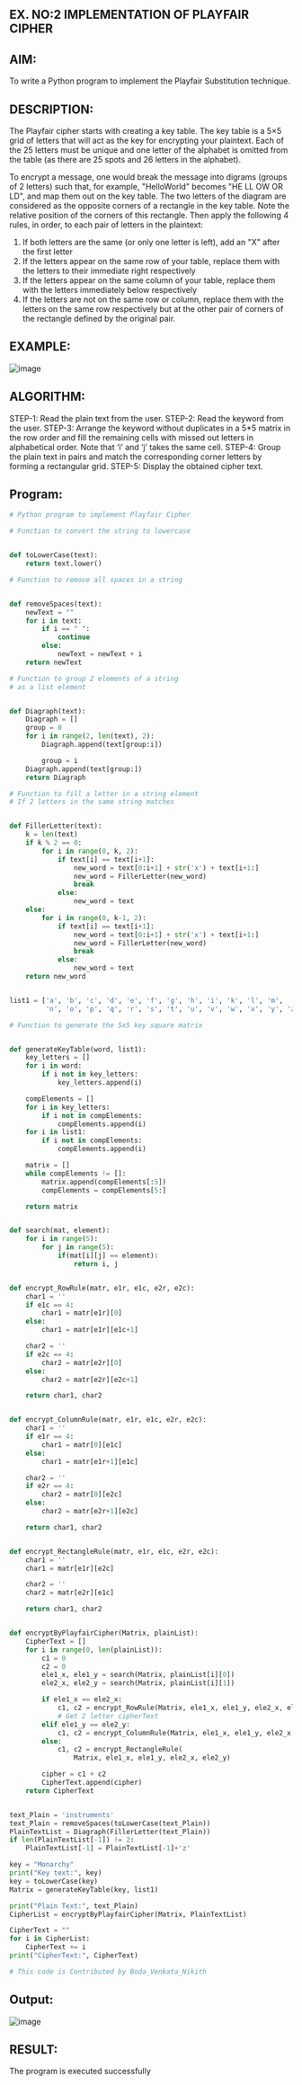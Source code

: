 ## EX. NO:2 IMPLEMENTATION OF PLAYFAIR CIPHER

 
## AIM:
To write a Python program to implement the Playfair Substitution technique.

## DESCRIPTION:

The Playfair cipher starts with creating a key table. The key table is a 5×5 grid of letters that will act as the key for encrypting your plaintext. Each of the 25 letters must be unique and one letter of the alphabet is omitted from the table (as there are 25 spots and 26 letters in the alphabet).

To encrypt a message, one would break the message into digrams (groups of 2 letters) such that, for example, "HelloWorld" becomes "HE LL OW OR LD", and map them out on the key table. The two letters of the diagram are considered as the opposite corners of a rectangle in the key table. Note the relative position of the corners of this rectangle. Then apply the following 4 rules, in order, to each pair of letters in the plaintext:
1.	If both letters are the same (or only one letter is left), add an "X" after the first letter
2.	If the letters appear on the same row of your table, replace them with the letters to their immediate right respectively
3.	If the letters appear on the same column of your table, replace them with the letters immediately below respectively
4.	If the letters are not on the same row or column, replace them with the letters on the same row respectively but at the other pair of corners of the rectangle defined by the original pair.
## EXAMPLE:
![image](https://github.com/Hemamanigandan/EX-NO-2-/assets/149653568/e6858d4f-b122-42ba-acdb-db18ec2e9675)

 

## ALGORITHM:

STEP-1: Read the plain text from the user.
STEP-2: Read the keyword from the user.
STEP-3: Arrange the keyword without duplicates in a 5*5 matrix in the row order and fill the remaining cells with missed out letters in alphabetical order. Note that ‘i’ and ‘j’ takes the same cell.
STEP-4: Group the plain text in pairs and match the corresponding corner letters by forming a rectangular grid.
STEP-5: Display the obtained cipher text.




## Program:
~~~python
# Python program to implement Playfair Cipher

# Function to convert the string to lowercase


def toLowerCase(text):
    return text.lower()

# Function to remove all spaces in a string


def removeSpaces(text):
    newText = ""
    for i in text:
        if i == " ":
            continue
        else:
            newText = newText + i
    return newText

# Function to group 2 elements of a string
# as a list element


def Diagraph(text):
    Diagraph = []
    group = 0
    for i in range(2, len(text), 2):
        Diagraph.append(text[group:i])

        group = i
    Diagraph.append(text[group:])
    return Diagraph

# Function to fill a letter in a string element
# If 2 letters in the same string matches


def FillerLetter(text):
    k = len(text)
    if k % 2 == 0:
        for i in range(0, k, 2):
            if text[i] == text[i+1]:
                new_word = text[0:i+1] + str('x') + text[i+1:]
                new_word = FillerLetter(new_word)
                break
            else:
                new_word = text
    else:
        for i in range(0, k-1, 2):
            if text[i] == text[i+1]:
                new_word = text[0:i+1] + str('x') + text[i+1:]
                new_word = FillerLetter(new_word)
                break
            else:
                new_word = text
    return new_word


list1 = ['a', 'b', 'c', 'd', 'e', 'f', 'g', 'h', 'i', 'k', 'l', 'm',
         'n', 'o', 'p', 'q', 'r', 's', 't', 'u', 'v', 'w', 'x', 'y', 'z']

# Function to generate the 5x5 key square matrix


def generateKeyTable(word, list1):
    key_letters = []
    for i in word:
        if i not in key_letters:
            key_letters.append(i)

    compElements = []
    for i in key_letters:
        if i not in compElements:
            compElements.append(i)
    for i in list1:
        if i not in compElements:
            compElements.append(i)

    matrix = []
    while compElements != []:
        matrix.append(compElements[:5])
        compElements = compElements[5:]

    return matrix


def search(mat, element):
    for i in range(5):
        for j in range(5):
            if(mat[i][j] == element):
                return i, j


def encrypt_RowRule(matr, e1r, e1c, e2r, e2c):
    char1 = ''
    if e1c == 4:
        char1 = matr[e1r][0]
    else:
        char1 = matr[e1r][e1c+1]

    char2 = ''
    if e2c == 4:
        char2 = matr[e2r][0]
    else:
        char2 = matr[e2r][e2c+1]

    return char1, char2


def encrypt_ColumnRule(matr, e1r, e1c, e2r, e2c):
    char1 = ''
    if e1r == 4:
        char1 = matr[0][e1c]
    else:
        char1 = matr[e1r+1][e1c]

    char2 = ''
    if e2r == 4:
        char2 = matr[0][e2c]
    else:
        char2 = matr[e2r+1][e2c]

    return char1, char2


def encrypt_RectangleRule(matr, e1r, e1c, e2r, e2c):
    char1 = ''
    char1 = matr[e1r][e2c]

    char2 = ''
    char2 = matr[e2r][e1c]

    return char1, char2


def encryptByPlayfairCipher(Matrix, plainList):
    CipherText = []
    for i in range(0, len(plainList)):
        c1 = 0
        c2 = 0
        ele1_x, ele1_y = search(Matrix, plainList[i][0])
        ele2_x, ele2_y = search(Matrix, plainList[i][1])

        if ele1_x == ele2_x:
            c1, c2 = encrypt_RowRule(Matrix, ele1_x, ele1_y, ele2_x, ele2_y)
            # Get 2 letter cipherText
        elif ele1_y == ele2_y:
            c1, c2 = encrypt_ColumnRule(Matrix, ele1_x, ele1_y, ele2_x, ele2_y)
        else:
            c1, c2 = encrypt_RectangleRule(
                Matrix, ele1_x, ele1_y, ele2_x, ele2_y)

        cipher = c1 + c2
        CipherText.append(cipher)
    return CipherText


text_Plain = 'instruments'
text_Plain = removeSpaces(toLowerCase(text_Plain))
PlainTextList = Diagraph(FillerLetter(text_Plain))
if len(PlainTextList[-1]) != 2:
    PlainTextList[-1] = PlainTextList[-1]+'z'

key = "Monarchy"
print("Key text:", key)
key = toLowerCase(key)
Matrix = generateKeyTable(key, list1)

print("Plain Text:", text_Plain)
CipherList = encryptByPlayfairCipher(Matrix, PlainTextList)

CipherText = ""
for i in CipherList:
    CipherText += i
print("CipherText:", CipherText)

# This code is Contributed by Boda_Venkata_Nikith

~~~


## Output:

![image](https://github.com/user-attachments/assets/43efda27-d5c8-43b0-8686-b599d0740fb4)

## RESULT:
The program is executed successfully
